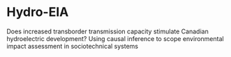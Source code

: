 # Hydro-EIA
 Does increased transborder transmission capacity stimulate Canadian hydroelectric development? Using causal inference to scope environmental impact assessment in sociotechnical systems
